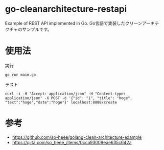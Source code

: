 # go-cleanarchitecture-restapi
Example of  REST API implemented in Go.
Go言語で実装したクリーンアーキテクチャのサンプルです。
# 使用法
実行
```
go run main.go
```
テスト
```
curl -i -H "Accept: application/json" -H "Content-type: application/json" -X POST -d '{"id": "1", "title": "hoge", "text":"hoge","date":"hoge"}' localhost:8888/create
```
# 参考
- https://github.com/so-heee/golang-clean-architecture-example
- https://qiita.com/so_heee_/items/0cca93008eae635c642a